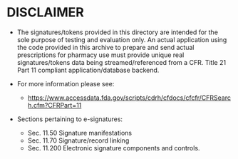 # DISCLAIMER

* The signatures/tokens provided in this directory are intended for the sole purpose of testing and evaluation only. An actual application using the code provided in this archive to prepare and send actual prescriptions for pharmacy use must provide unique real signatures/tokens data being streamed/referenced from a CFR. Title 21 Part 11 compliant application/database backend.         

* For more information please see:
   * https://www.accessdata.fda.gov/scripts/cdrh/cfdocs/cfcfr/CFRSearch.cfm?CFRPart=11

* Sections pertaining to e-signatures:
    * Sec. 11.50 Signature manifestations
    * Sec. 11.70 Signature/record linking                                             
    * Sec. 11.200 Electronic signature components and controls.

